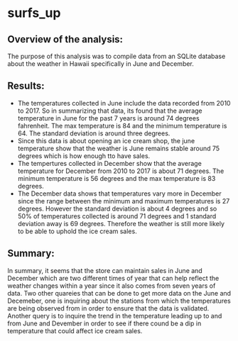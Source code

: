 # surfs_up

## Overview of the analysis: 
The purpose of this analysis was to compile data from an SQLite database about the weather in Hawaii specifically in June and December. 

## Results: 
- The temperatures collected in June include the data recorded from 2010 to 2017. So in summarizing that data, its found that the average temperature in June for the past 7 years is around 74 degrees fahrenheit. The max temperature is 84 and the minimum temperature is 64. The standard deviation is around three degrees. 
- Since this data is about opening an ice cream shop, the june temperature show that the weather is June remains stable around 75 degrees which is how enough tto have sales.
- The tempertures collected in December show that the average temperature for December from 2010 to 2017 is about 71 degrees. The minimum temperature is 56 degrees and the max temperature is 83 degrees. 
- The December data shows that temperatures vary more in December since the range between the minimum and maximum temperatures is 27 degrees. However the standard deviation is about 4 degrees and so 50% of temperatures collected is around 71 degrees and 1 standard deviation away is 69 degrees. Therefore the weather is still more likely to be able to uphold the ice cream sales. 

## Summary: 
In summary, it seems that the store can maintain sales in June and December which are two different times of year that can help reflect the weather changes within a year since it also comes from seven years of data. Two other quareies that can be done to get more data on the June and Decemeber, one is inquiring about the stations from which the temperatures are being observed from in order to ensure that the data is validated. Another query is to inquire the trend in the temperature leading up to and from June and Devember in order to see if there cound be a dip in temperature that could affect ice cream sales.
